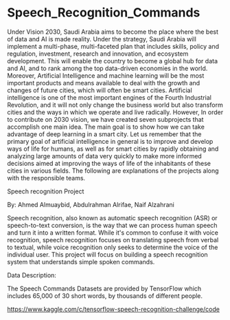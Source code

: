 # Speech_Recognition_Commands
Under Vision 2030, Saudi Arabia aims to become the place where the best of data and AI is made reality. Under the strategy, Saudi Arabia will implement a multi-phase, multi-faceted plan that includes skills, policy and regulation, investment, research and innovation, and ecosystem development. This will enable the country to become a global hub for data and AI, and to rank among the top data-driven economies in the world.  Moreover, Artificial Intelligence and machine learning will be the most important products and means available to deal with the growth and changes of future cities, which will often be smart cities. Artificial intelligence is one of the most important engines of the Fourth Industrial Revolution, and it will not only change the business world but also transform cities and the ways in which we operate and live radically. However, In order to contribute on 2030 vision, we have created seven subprojects that accomplish one main idea. The main goal is to show how we can take advantage of deep learning in a smart city. Let us remember that the primary goal of artificial intelligence in general is to improve and develop ways of life for humans, as well as for smart cities by rapidly obtaining and analyzing large amounts of data very quickly to make more informed decisions aimed at improving the ways of life of the inhabitants of these cities in various fields. The following are explanations of the projects along with the responsible teams. 


Speech recognition Project 

By: Ahmed Almuaybid, Abdulrahman Alrifae, Naif Alzahrani

Speech recognition, also known as automatic speech recognition (ASR) or speech-to-text conversion, is the way that we can process human speech and turn it into a written format. While it's common to confuse it with voice recognition, speech recognition focuses on translating speech from verbal to textual, while voice recognition only seeks to determine the voice of the individual user. 
This project will focus on building a speech recognition system that understands simple spoken commands. 


Data Description:

The Speech Commands Datasets are provided by TensorFlow which includes 65,000 of 30 short words, by thousands of different people. 

https://www.kaggle.com/c/tensorflow-speech-recognition-challenge/code
